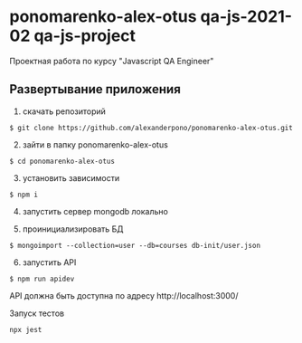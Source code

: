 # ponomarenko-alex-otus qa-js-2021-02 qa-js-project
Проектная работа по курсу "Javascript QA Engineer"

<h2>Развертывание приложения</h2>


1. скачать репозиторий
```
$ git clone https://github.com/alexanderpono/ponomarenko-alex-otus.git
```
2. зайти в папку ponomarenko-alex-otus
```
$ cd ponomarenko-alex-otus
```
3. установить зависимости
```
$ npm i
```
4. запустить сервер mongodb локально

5. проинициализировать БД
```
$ mongoimport --collection=user --db=courses db-init/user.json
```
6. запустить API
```
$ npm run apidev
```
API должна быть доступна по адресу
http://localhost:3000/


Запуск тестов
```
npx jest
```